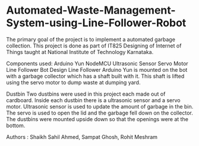 # Automated-Waste-Management-System-using-Line-Follower-Robot
The primary goal of the project is to implement a automated garbage collection. This project is done as part of IT825 Designing of Internet of Things taught at National Institute of Technology Karnataka.

Components used:
Arduino Yun
NodeMCU
Ultrasonic Sensor
Servo Motor
Line Follower Bot
Design
Line Follower
Arduino Yun is mounted on the bot with a garbage collector which has a shaft built with it. This shaft is lifted using the servo motor to dump waste at dumping yard.

Dustbin
Two dustbins were used in this project each made out of cardboard. Inside each dustbin there is a ultrasonic sensor and a servo motor. Ultrasonic sensor is used to update the amount of garbage in the bin. The servo is used to open the lid and the garbage fell down on the collector. The dustbins were mounted upside down so that the openings were at the bottom.
                         
Authors : Shaikh Sahil Ahmed, Sampat Ghosh, Rohit Meshram
